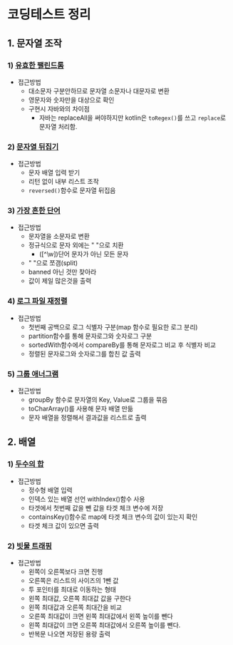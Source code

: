 # 코딩테스트 정리
## 1. 문자열 조작
### 1) [유효한 팰린드롬](../code/StringControll/ValidPalindrome.kt)
- 접근방법
    - 대소문자 구분안하므로 문자열 소문자나 대문자로 변환
    - 영문자와 숫자만을 대상으로 확인
    - 구현시 자바와의 차이점
        - 자바는 replaceAll을 써야하지만 kotlin은 `toRegex()`를 쓰고 `replace`로 문자열 처리함.
### 2) [문자열 뒤집기](../code/StringControll/ReverseString.kt)
- 접근방법
    - 문자 배열 입력 받기
    - 리턴 없이 내부 리스트 조작
    - `reversed()`함수로 문자열 뒤집음
### 3) [가장 흔한 단어](../code/StringControll/MostCommonWord.kt)
- 접근방법
    - 문자열을 소문자로 변환
    - 정규식으로 문자 외에는 " "으로 치환
        - ([^\\w])단어 문자가 아닌 모든 문자
    - " "으로 쪼갬(split)
    - banned 아닌 것만 찾아라
    - 값이 제일 많은것을 출력
### 4) [로그 파일 재정렬](../code/StringControll/ReorderLogFiles.kt)
- 접근방법
    - 첫번째 공백으로 로그 식별자 구분(map 함수로 필요한 로그 분리)
    - partition함수를 통해 문자로그와 숫자로그 구분
    - sortedWith함수에서 compareBy를 통해 문자로그 비교 후 식별자 비교
    - 정렬된 문자로그와 숫자로그를 합친 값 출력
### 5) [그룹 애너그램](../code/StringControll/GroupAnagrams.kt)
- 접근방법
    - groupBy 함수로 문자열의 Key, Value로 그룹을 묶음
    - toCharArray()를 사용해 문자 배열 만듦
    - 문자 배열을 정렬해서 결과값을 리스트로 출력
## 2. 배열
### 1) [두수의 합](../code/Array/TwoSum.kt)
- 접근방법
    - 정수형 배열 입력
    - 인덱스 있는 배열 선언 withIndex()함수 사용
    - 타겟에서 첫번째 값을 뺀 값을 타겟 체크 변수에 저장
    - containsKey()함수로 map에 타겟 체크 변수의 값이 있는지 확인
    - 타겟 체크 값이 있으면 출력
### 2) [빗물 트래핑](../code/Array/TrappingRainWater.kt)
- 접근방법
    - 왼쪽이 오른쪽보다 크면 진행
    - 오른쪽은 리스트의 사이즈의 1뺀 값
    - 투 포인터를 최대로 이동하는 형태
    - 왼쪽 최대값, 오른쪽 최대값 값을 구한다
    - 왼쪽 최대값과 오른쪽 최대간을 비교
    - 오른쪽 최대값이 크면 왼쪽 최대값에서 왼쪽 높이를 뺀다
    - 왼쪽 최대값이 크면 오른쪽 최대값에서 오른쪽 높이를 뺀다.
    - 반복문 나오면 저장된 용량 출력
